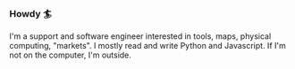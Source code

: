 ### Howdy 🏄

I'm a support and software engineer interested in tools, maps, physical computing, "markets". I mostly read and write Python and Javascript. If I'm not on the computer, I'm outside.
